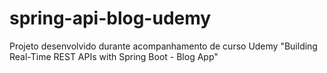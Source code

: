 # spring-api-blog-udemy
Projeto desenvolvido durante acompanhamento de curso Udemy "Building Real-Time REST APIs with Spring Boot - Blog App"
